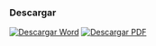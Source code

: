 
### Descargar

<a href="#"><img src="../imagenes/icono-word.png" alt="Descargar Word"></a> <a href="decreto-creacion-instituto-municipal-cultura-educacion.pdf"><img src="../imagenes/icono-pdf.png" alt="Descargar PDF"></a>
